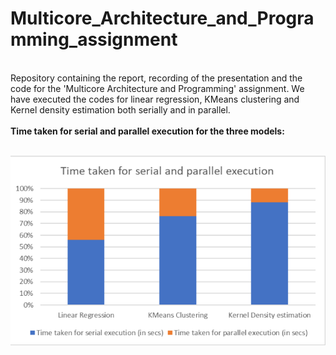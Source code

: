 # Multicore_Architecture_and_Programming_assignment
<br>
Repository containing the report, recording of the presentation and the code for the 'Multicore Architecture and Programming' assignment. We have executed the codes for linear regression, KMeans clustering and Kernel density estimation both serially and in parallel.
<br><br>
<b>Time taken for serial and parallel execution for the three models: </b>
<br><br>

![Graph for the time taken for execution](https://github.com/Manish-M2018/Multicore_Architecture_and_Programming_assignment/blob/main/images/Graph_for_the_time_taken_for_serial_and_parallel_execution.png)
